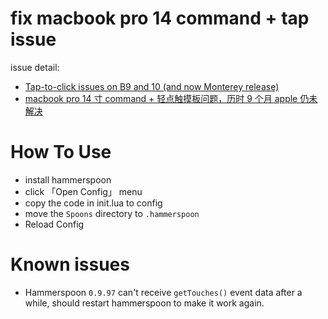# fix macbook pro 14 command + tap issue

issue detail:

- [Tap-to-click issues on B9 and 10 (and now Monterey release)](https://forums.macrumors.com/threads/tap-to-click-issues-on-b9-and-10-and-now-monterey-release.2317279/)
- [macbook pro 14 寸 command + 轻点触摸板问题，历时 9 个月 apple 仍未解决](https://www.v2ex.com/t/862643)

# How To Use

- install hammerspoon
- click 「Open Config」 menu
- copy the code in init.lua to config
- move the `Spoons` directory to `.hammerspoon`
- Reload Config

# Known issues

- Hammerspoon `0.9.97` can't receive `getTouches()` event data after a while, should restart hammerspoon to make it work again.
